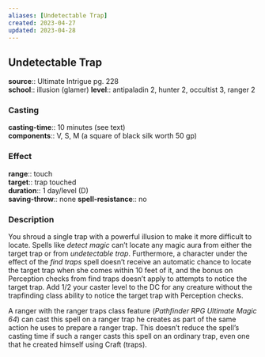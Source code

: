 ```yaml
---
aliases: [Undetectable Trap]
created: 2023-04-27
updated: 2023-04-28
---
```


## Undetectable Trap

**source**:: Ultimate Intrigue pg. 228  
**school**:: illusion (glamer)
**level**:: antipaladin 2, hunter 2, occultist 3, ranger 2

### Casting

**casting-time**:: 10 minutes (see text)  
**components**:: V, S, M (a square of black silk worth 50 gp)

### Effect

**range**:: touch  
**target**:: trap touched  
**duration**:: 1 day/level (D)  
**saving-throw**:: none
**spell-resistance**:: no

### Description

You shroud a single trap with a powerful illusion to make it more difficult to locate. Spells like *detect magic* can’t locate any magic aura from either the target trap or from *undetectable trap*. Furthermore, a character under the effect of the *find traps* spell doesn’t receive an automatic chance to locate the target trap when she comes within 10 feet of it, and the bonus on Perception checks from find traps doesn’t apply to attempts to notice the target trap. Add 1/2 your caster level to the DC for any creature without the trapfinding class ability to notice the target trap with Perception checks.  
  
A ranger with the ranger traps class feature (*Pathfinder RPG Ultimate Magic 64*) can cast this spell on a ranger trap he creates as part of the same action he uses to prepare a ranger trap. This doesn’t reduce the spell’s casting time if such a ranger casts this spell on an ordinary trap, even one that he created himself using Craft (traps).

